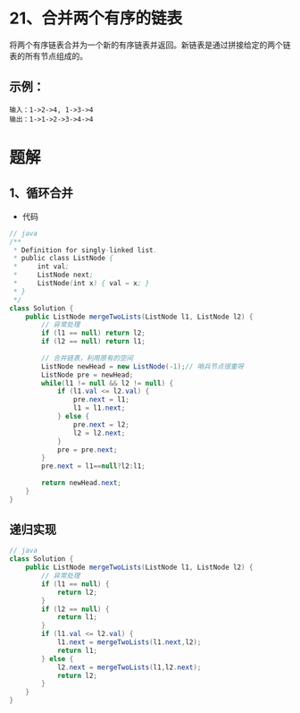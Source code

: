 # 21、合并两个有序的链表

将两个有序链表合并为一个新的有序链表并返回。新链表是通过拼接给定的两个链表的所有节点组成的。 

## 示例：
```
输入：1->2->4, 1->3->4
输出：1->1->2->3->4->4
```
<!-- 来源：力扣（LeetCode）
链接：https://leetcode-cn.com/problems/merge-two-sorted-lists
著作权归领扣网络所有。商业转载请联系官方授权，非商业转载请注明出处。 -->

# 题解
## 1、循环合并
- 代码
```java
// java
/**
 * Definition for singly-linked list.
 * public class ListNode {
 *     int val;
 *     ListNode next;
 *     ListNode(int x) { val = x; }
 * }
 */
class Solution {
    public ListNode mergeTwoLists(ListNode l1, ListNode l2) {
        // 异常处理
        if (l1 == null) return l2;
        if (l2 == null) return l1;
        
        // 合并链表，利用原有的空间
        ListNode newHead = new ListNode(-1);// 哨兵节点很重呀
        ListNode pre = newHead;
        while(l1 != null && l2 != null) {
            if (l1.val <= l2.val) {
                pre.next = l1;
                l1 = l1.next;
            } else {
                pre.next = l2;
                l2 = l2.next;
            }
            pre = pre.next;
        }
        pre.next = l1==null?l2:l1;
        
        return newHead.next;
    }
}
```
## 递归实现
```java
// java
class Solution {
    public ListNode mergeTwoLists(ListNode l1, ListNode l2) {
        // 异常处理
        if (l1 == null) {
            return l2;
        }
        if (l2 == null) {
            return l1;
        }
        if (l1.val <= l2.val) {
            l1.next = mergeTwoLists(l1.next,l2);
            return l1;
        } else {
            l2.next = mergeTwoLists(l1,l2.next);
            return l2;
        }
    }
}
```
